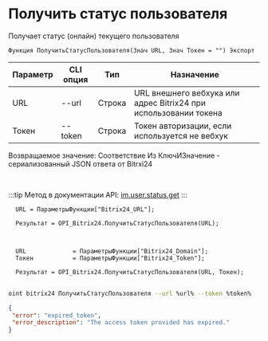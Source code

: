 ﻿---
sidebar_position: 17
---

# Получить статус пользователя
 Получает статус (онлайн) текущего пользователя



`Функция ПолучитьСтатусПользователя(Знач URL, Знач Токен = "") Экспорт`

  | Параметр | CLI опция | Тип | Назначение |
  |-|-|-|-|
  | URL | --url | Строка | URL внешнего вебхука или адрес Bitrix24 при использовании токена |
  | Токен | --token | Строка | Токен авторизации, если используется не вебхук |

  
  Возвращаемое значение:   Соответствие Из КлючИЗначение - сериализованный JSON ответа от Bitrxi24

<br/>

:::tip
Метод в документации API: [im.user.status.get](https://dev.1c-bitrix.ru/learning/course/index.php?COURSE_ID=93&LESSON_ID=11497)
:::
<br/>


```bsl title="Пример кода"
  URL = ПараметрыФункции["Bitrix24_URL"];
  
  Результат = OPI_Bitrix24.ПолучитьСтатусПользователя(URL);
  
  
  
  URL             = ПараметрыФункции["Bitrix24_Domain"];
  Токен           = ПараметрыФункции["Bitrix24_Token"];
  
  Результат = OPI_Bitrix24.ПолучитьСтатусПользователя(URL, Токен);
```
	


```sh title="Пример команды CLI"
    
oint bitrix24 ПолучитьСтатусПользователя --url %url% --token %token%

```

```json title="Результат"
{
 "error": "expired_token",
 "error_description": "The access token provided has expired."
}
```
